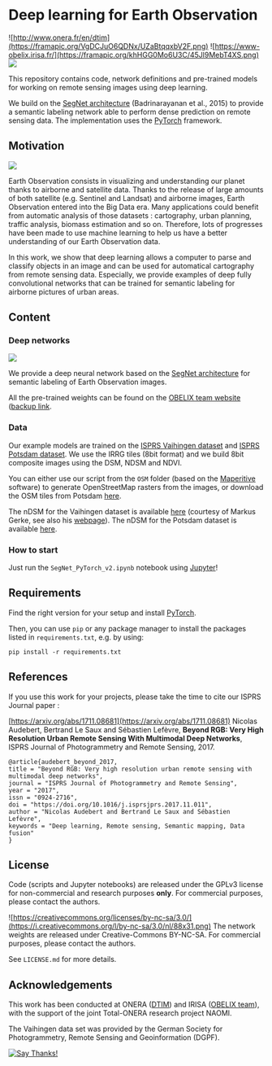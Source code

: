 # Deep learning for Earth Observation

![http://www.onera.fr/en/dtim](https://framapic.org/VgDCJuO6QDNx/UZaBtqqxbV2F.png)
![https://www-obelix.irisa.fr/](https://framapic.org/khHGG0Mo6U3C/45Jl9MebT4XS.png)
![](https://framapic.org/NI9GogSoovTl/IDhzTph7jMEr.png)

This repository contains code, network definitions and pre-trained models for working on remote sensing images using deep learning.

We build on the [SegNet architecture](https://github.com/alexgkendall/SegNet-Tutorial) (Badrinarayanan et al., 2015) to provide a semantic labeling network able to perform dense prediction on remote sensing data. The implementation uses the [PyTorch](https://pytorch.org) framework.

## Motivation

![](https://lut.im/YriLDf2Lb9/gaB9VlcBgZ6yy6l6.jpg)

Earth Observation consists in visualizing and understanding our planet thanks to airborne and satellite data. Thanks to the release of large amounts of both satellite (e.g. Sentinel and Landsat) and airborne images, Earth Observation entered into the Big Data era. Many applications could benefit from automatic analysis of those datasets : cartography, urban planning, traffic analysis, biomass estimation and so on. Therefore, lots of progresses have been made to use machine learning to help us have a better understanding of our Earth Observation data.

In this work, we show that deep learning allows a computer to parse and classify objects in an image and can be used for automatical cartography from remote sensing data. Especially, we provide examples of deep fully convolutional networks that can be trained for semantic labeling for airborne pictures of urban areas.

## Content

### Deep networks

![](https://framapic.org/QcKMKNoS3NNx/HaV0eslfix6P)

We provide a deep neural network based on the [SegNet architecture](https://arxiv.org/abs/1511.02680) for semantic labeling of Earth Observation images.

All the pre-trained weights can be found on the [OBELIX team website](http://www-obelix.irisa.fr/software/) ([backup link](https://drive.google.com/open?id=1cwXe8ANkhFqe2i_UNxpZu15y2HZ0N9KN).

### Data

Our example models are trained on the [ISPRS Vaihingen dataset](http://www2.isprs.org/commissions/comm3/wg4/2d-sem-label-vaihingen.html) and [ISPRS Potsdam dataset](http://www2.isprs.org/potsdam-2d-semantic-labeling.html). We use the IRRG tiles (8bit format) and we build 8bit composite images using the DSM, NDSM and NDVI.

You can either use our script from the `OSM` folder (based on the [Maperitive](http://maperitive.net/) software) to generate OpenStreetMap rasters from the images, or download the OSM tiles from Potsdam [here](https://drive.google.com/open?id=0B8XVGOkhuqDTdGNibWJPeTcxLVE).

The nDSM for the Vaihingen dataset is available [here](https://drive.google.com/open?id=1R4p4F2-6Ks3CeFo4qBPjcBRDNnoW9zuG) (courtesy of Markus Gerke, see also his [webpage](https://www.researchgate.net/publication/270104315_Normalized_DSM_-_heights_encoded_in_dm_-_see_report_for_details)).
The nDSM for the Potsdam dataset is available [here](https://drive.google.com/open?id=13DCkdjU1r6xtXkjU-S8_FZModC5-u4tp).

### How to start

Just run the `SegNet_PyTorch_v2.ipynb` notebook using [Jupyter](https://jupyter.org/)!

## Requirements

Find the right version for your setup and install [PyTorch](https://pytorch.org).

Then, you can use `pip` or any package manager to install the packages listed in `requirements.txt`, e.g. by using:
```
pip install -r requirements.txt
```

## References

If you use this work for your projects, please take the time to cite our ISPRS Journal paper :

[https://arxiv.org/abs/1711.08681](https://arxiv.org/abs/1711.08681) Nicolas Audebert, Bertrand Le Saux and Sébastien Lefèvre, **Beyond RGB: Very High Resolution Urban Remote Sensing With Multimodal Deep Networks**, ISPRS Journal of Photogrammetry and Remote Sensing, 2017.

```
@article{audebert_beyond_2017,
title = "Beyond RGB: Very high resolution urban remote sensing with multimodal deep networks",
journal = "ISPRS Journal of Photogrammetry and Remote Sensing",
year = "2017",
issn = "0924-2716",
doi = "https://doi.org/10.1016/j.isprsjprs.2017.11.011",
author = "Nicolas Audebert and Bertrand Le Saux and Sébastien Lefèvre",
keywords = "Deep learning, Remote sensing, Semantic mapping, Data fusion"
}
```

## License

Code (scripts and Jupyter notebooks) are released under the GPLv3 license for non-commercial and research purposes **only**. For commercial purposes, please contact the authors.

![https://creativecommons.org/licenses/by-nc-sa/3.0/](https://i.creativecommons.org/l/by-nc-sa/3.0/nl/88x31.png) The network weights are released under Creative-Commons BY-NC-SA. For commercial purposes, please contact the authors.

See `LICENSE.md` for more details.

## Acknowledgements

This work has been conducted at ONERA ([DTIM](http://www.onera.fr/en/dtim)) and IRISA ([OBELIX team](https://www-obelix.irisa.fr/)), with the support of the joint Total-ONERA research project NAOMI.

The Vaihingen data set was provided by the German Society for Photogrammetry, Remote Sensing and Geoinformation (DGPF).

[![Say Thanks!](https://img.shields.io/badge/Say%20Thanks-!-1EAEDB.svg)](https://saythanks.io/to/nshaud)
